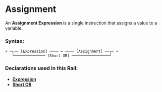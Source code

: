 
# Assignment

An **Assignment Expression** is a single instruction
that assigns a value to a variable.

### Syntax:

    + ─╮── [Expression] ──── = ──── [Assignment] ──╭─ +
       ╰────────────── [Short OR] ─────────────────╯

### Declarations used in this Rail:

- [**Expression**](Expression.md)
- [**Short OR**](EX-Short-OR.md)
